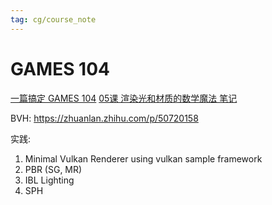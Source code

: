 ```yaml
---
tag: cg/course_note
---
```

# GAMES 104

[一篇搞定 GAMES 104](https://zhuanlan.zhihu.com/p/394932478)
[05课 渲染光和材质的数学魔法 笔记](https://zhuanlan.zhihu.com/p/512998645)

BVH: https://zhuanlan.zhihu.com/p/50720158

实践:
1. Minimal Vulkan Renderer
	using vulkan sample framework
2. PBR (SG, MR)
3. IBL Lighting
4. SPH